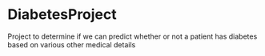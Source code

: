 # DiabetesProject
Project to determine if we can predict whether or not a patient has diabetes based on various other medical details
  
